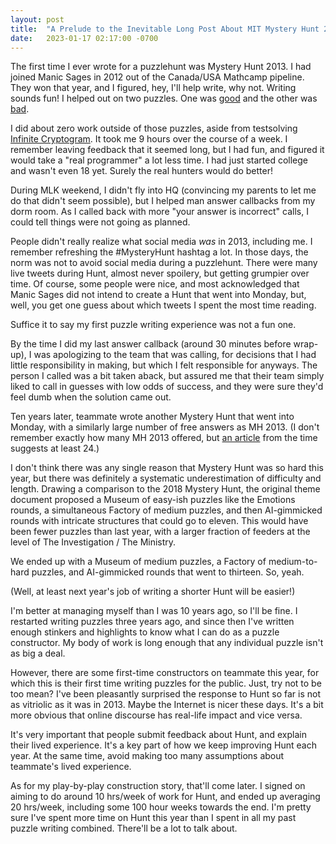 ```yaml
---
layout: post
title:  "A Prelude to the Inevitable Long Post About MIT Mystery Hunt 2023"
date:   2023-01-17 02:17:00 -0700
---
```


The first time I ever wrote for a puzzlehunt was Mystery Hunt 2013. I had joined
Manic Sages in 2012 out of the Canada/USA Mathcamp pipeline. They won that year,
and I figured, hey, I'll help write, why not. Writing sounds fun! I helped out on
two puzzles. One was [good](https://puzzles.mit.edu/2013/coinheist.com/indiana/snow_day/index.html)
and the other was [bad](https://puzzles.mit.edu/2013/coinheist.com/indiana/houston_we_have_liftoff/index.html).

I did about zero work outside of those puzzles, aside from testsolving
[Infinite Cryptogram](https://puzzles.mit.edu/2013/coinheist.com/sneakers/infinite_cryptogram/index.html).
It took me 9 hours over the course of a week.
I remember leaving feedback that it seemed long, but I had fun, and figured
it would take a "real programmer" a lot less time. I had just started college and wasn't
even 18 yet. Surely the real hunters would do better!

During MLK weekend, I didn't fly into HQ (convincing my parents to let me
do that didn't seem possible), but I helped man answer callbacks from my dorm room.
As I called back with more "your answer is incorrect" calls, I could tell things were
not going as planned.

People didn't really realize what social media *was* in 2013, including me.
I remember refreshing the #MysteryHunt hashtag a lot.
In those days, the norm
was not to avoid social media during a puzzlehunt. There were many live tweets
during Hunt, almost never spoilery, but getting grumpier over time. Of course, some
people were nice, and most acknowledged that Manic Sages did not intend to create
a Hunt that went into Monday, but, well, you get one guess about which
tweets I spent the most time reading.

Suffice it to say my first puzzle writing experience was not a fun one.

By the time
I did my last answer callback (around 30 minutes before wrap-up), I was apologizing
to the team that was calling, for decisions that I had little responsibility in making,
but which I felt responsible for anyways. The person I called was a bit taken aback,
but assured me that their team simply liked to call in guesses with low odds of success,
and they were sure they'd feel dumb when the solution came out.

Ten years later, teammate wrote another Mystery Hunt that went into Monday, with
a similarly large number of free answers as MH 2013. (I don't remember exactly how many
MH 2013 offered, but
[an article](https://www.wired.com/2013/01/2013-the-year-the-mystery-hunt-broke/)
from the time suggests at least 24.)

I don't think there was any single reason that
Mystery Hunt was so hard this year, but there was definitely a systematic underestimation of difficulty
and length. Drawing a comparison to the 2018 Mystery Hunt, the original theme document proposed a Museum of easy-ish
puzzles like the Emotions rounds, a simultaneous Factory of medium puzzles, and then AI-gimmicked
rounds with intricate structures that could go to eleven. This would have been fewer puzzles than last year, with a larger
fraction of feeders at the level of The Investigation / The Ministry.

We ended up with a Museum of medium puzzles, a Factory of medium-to-hard
puzzles, and AI-gimmicked rounds that went to thirteen. So, yeah.

(Well, at least next year's job of writing a shorter Hunt will be easier!)

I'm better at managing myself than I was 10 years ago, so I'll be fine. I restarted writing puzzles
three years ago,
and since then I've written enough stinkers and highlights to know what I can do as a
puzzle constructor. My body of work is long enough that any individual puzzle isn't as big a deal.

However, there are some first-time constructors on teammate this year, for which this is their
first time writing puzzles for the public.
Just, try not to be too mean? I've been pleasantly surprised the response to Hunt so far is
not as vitriolic as it was in 2013.
Maybe the Internet is nicer these days. It's a bit more obvious
that online discourse has real-life impact and vice versa.

It's very important that people submit feedback about Hunt, and explain their lived
experience. It's a key part of how we keep improving Hunt each year. At the same time, avoid making
too many assumptions about teammate's lived experience.

As for my play-by-play construction story, that'll come later. I signed on aiming to do around 10
hrs/week of work for Hunt, and ended up averaging 20 hrs/week, including some 100 hour weeks towards
the end. I'm pretty sure I've spent more time on Hunt this year than I spent in all my past puzzle writing
combined. There'll be a lot to talk about.
